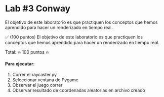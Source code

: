 # Lab #3 Conway
El objetivo de este laboratorio es que practiquen los conceptos que hemos aprendido para hacer un renderizado en tiempo real. 


✅ (100 puntos) El objetivo de este laboratorio es que practiquen los conceptos que hemos aprendido para hacer un renderizado en tiempo real. 

Total: 🔥 100 puntos 🔥

#### Para ejecutar:
1. Correr el raycaster.py
2. Seleccionar ventana de Pygame
3. Observar el juego correr
4. Observar resultado de coordenadas aleatorias en archivo creado
